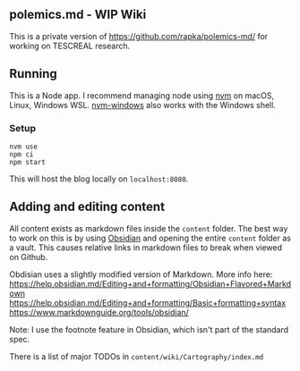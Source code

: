 ## polemics.md - WIP Wiki

This is a private version of https://github.com/rapka/polemics-md/ for working on TESCREAL research.

## Running

This is a Node app. I recommend managing node using [nvm](https://github.com/nvm-sh/nvm) on macOS, Linux, Windows WSL. [nvm-windows](https://github.com/coreybutler/nvm-windows) also works with the Windows shell.

### Setup

```
nvm use
npm ci
npm start
```

This will host the blog locally on `localhost:8080`.


## Adding and editing content


All content exists as markdown files inside the `content` folder. The best way to work on this is by using [Obsidian](https://obsidian.md) and opening the entire `content` folder as a vault. This causes relative links in markdown files to break when viewed on Github.


Obdisian uses a slightly modified version of Markdown. More info here:
https://help.obsidian.md/Editing+and+formatting/Obsidian+Flavored+Markdown
https://help.obsidian.md/Editing+and+formatting/Basic+formatting+syntax
https://www.markdownguide.org/tools/obsidian/

Note: I use the footnote feature in Obsidian, which isn't part of the standard spec.

There is a list of major TODOs in `content/wiki/Cartography/index.md`